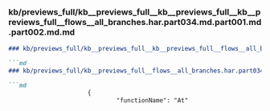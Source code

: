 ### kb/previews_full/kb__previews_full__kb__previews_full__kb__previews_full__flows__all_branches.har.part034.md.part001.md.part002.md.md

```md
### kb/previews_full/kb__previews_full__kb__previews_full__flows__all_branches.har.part034.md.part001.md.part002.md

```md
### kb/previews_full/kb__previews_full__flows__all_branches.har.part034.md.part001.md (part 002)

```md
                      {
                              "functionName": "At"
```

```

```

```

